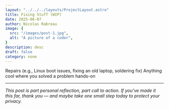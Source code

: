 ```yaml
---
layout: "../../../layouts/ProjectLayout.astro"
title: Fixing Stuff (WIP)
date: 2025-06-07
author: Nicolas Rabreau
image: {
  src: "/images/post-1.jpg",
  alt: "A picture of a coder",
}
description: desc
draft: false
category: none
---
```


Repairs (e.g., Linux boot issues, fixing an old laptop, soldering fix)
Anything cool where you solved a problem hands-on


---

*This post is part personal reflection, part call to action. If you’ve made it this far, thank you — and maybe take one small step today to protect your privacy.*
